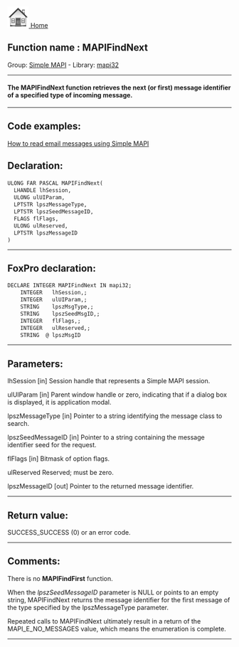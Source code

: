 [<img src="../../images/home.png"> Home ](https://github.com/VFPX/Win32API)  

## Function name : MAPIFindNext
Group: [Simple MAPI](../../functions_group.md#Simple_MAPI)  -  Library: [mapi32](../../Libraries.md#mapi32)  
***  


#### The MAPIFindNext function retrieves the next (or first) message identifier of a specified type of incoming message. 
***  


## Code examples:
[How to read email messages using Simple MAPI](../../samples/sample_270.md)  

## Declaration:
```foxpro  
ULONG FAR PASCAL MAPIFindNext(
  LHANDLE lhSession,
  ULONG ulUIParam,
  LPTSTR lpszMessageType,
  LPTSTR lpszSeedMessageID,
  FLAGS flFlags,
  ULONG ulReserved,
  LPTSTR lpszMessageID
)  
```  
***  


## FoxPro declaration:
```foxpro  
DECLARE INTEGER MAPIFindNext IN mapi32;
	INTEGER   lhSession,;
	INTEGER   ulUIParam,;
	STRING    lpszMsgType,;
	STRING    lpszSeedMsgID,;
	INTEGER   flFlags,;
	INTEGER   ulReserved,;
	STRING  @ lpszMsgID  
```  
***  


## Parameters:
lhSession 
[in] Session handle that represents a Simple MAPI session. 

ulUIParam 
[in] Parent window handle or zero, indicating that if a dialog box is displayed, it is application modal. 

lpszMessageType 
[in] Pointer to a string identifying the message class to search. 

lpszSeedMessageID 
[in] Pointer to a string containing the message identifier seed for the request. 

flFlags 
[in] Bitmask of option flags. 

ulReserved 
Reserved; must be zero. 

lpszMessageID 
[out] Pointer to the returned message identifier. 
  
***  


## Return value:
SUCCESS_SUCCESS (0) or an error code.  
***  


## Comments:
There is no <Strong>MAPIFindFirst</Strong> function.  
  
When the <Em>lpszSeedMessageID</Em> parameter is NULL or points to an empty string, MAPIFindNext returns the message identifier for the first message of the type specified by the lpszMessageType parameter.   
  
Repeated calls to MAPIFindNext ultimately result in a return of the MAPI_E_NO_MESSAGES value, which means the enumeration is complete.   
  
***  

